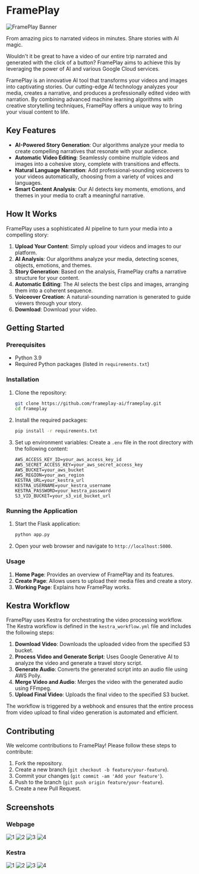 # FramePlay
![FramePlay Banner](/assets/banner.png)

From amazing pics to narrated videos in minutes. Share stories with AI magic.

Wouldn't it be great to have a video of our entire trip narrated and generated with the click of a button? FramePlay aims to achieve this by leveraging the power of AI and various Google Cloud services.

FramePlay is an innovative AI tool that transforms your videos and images into captivating stories. Our cutting-edge AI technology analyzes your media, creates a narrative, and produces a professionally edited video with narration. By combining advanced machine learning algorithms with creative storytelling techniques, FramePlay offers a unique way to bring your visual content to life.

## Key Features

- **AI-Powered Story Generation**: Our algorithms analyze your media to create compelling narratives that resonate with your audience.
- **Automatic Video Editing**: Seamlessly combine multiple videos and images into a cohesive story, complete with transitions and effects.
- **Natural Language Narration**: Add professional-sounding voiceovers to your videos automatically, choosing from a variety of voices and languages.
- **Smart Content Analysis**: Our AI detects key moments, emotions, and themes in your media to craft a meaningful narrative.

## How It Works

FramePlay uses a sophisticated AI pipeline to turn your media into a compelling story:

1. **Upload Your Content**: Simply upload your videos and images to our platform.
2. **AI Analysis**: Our algorithms analyze your media, detecting scenes, objects, emotions, and themes.
3. **Story Generation**: Based on the analysis, FramePlay crafts a narrative structure for your content.
4. **Automatic Editing**: The AI selects the best clips and images, arranging them into a coherent sequence.
5. **Voiceover Creation**: A natural-sounding narration is generated to guide viewers through your story.
6. **Download**: Download your video.

## Getting Started

### Prerequisites

- Python 3.9
- Required Python packages (listed in `requirements.txt`)

### Installation

1. Clone the repository:
    ```sh
    git clone https://github.com/frameplay-ai/frameplay.git
    cd frameplay
    ```

2. Install the required packages:
    ```sh
    pip install -r requirements.txt
    ```

3. Set up environment variables:
    Create a `.env` file in the root directory with the following content:
    ```properties
    AWS_ACCESS_KEY_ID=your_aws_access_key_id
    AWS_SECRET_ACCESS_KEY=your_aws_secret_access_key
    AWS_BUCKET=your_aws_bucket
    AWS_REGION=your_aws_region
    KESTRA_URL=your_kestra_url
    KESTRA_USERNAME=your_kestra_username
    KESTRA_PASSWORD=your_kestra_password
    S3_VID_BUCKET=your_s3_vid_bucket_url
    ```

### Running the Application

1. Start the Flask application:
    ```sh
    python app.py
    ```

2. Open your web browser and navigate to `http://localhost:5000`.

### Usage

1. **Home Page**: Provides an overview of FramePlay and its features.
2. **Create Page**: Allows users to upload their media files and create a story.
3. **Working Page**: Explains how FramePlay works.

## Kestra Workflow

FramePlay uses Kestra for orchestrating the video processing workflow. The Kestra workflow is defined in the `kestra_workflow.yml` file and includes the following steps:

1. **Download Video**: Downloads the uploaded video from the specified S3 bucket.
2. **Process Video and Generate Script**: Uses Google Generative AI to analyze the video and generate a travel story script.
3. **Generate Audio**: Converts the generated script into an audio file using AWS Polly.
4. **Merge Video and Audio**: Merges the video with the generated audio using FFmpeg.
5. **Upload Final Video**: Uploads the final video to the specified S3 bucket.

The workflow is triggered by a webhook and ensures that the entire process from video upload to final video generation is automated and efficient.

## Contributing

We welcome contributions to FramePlay! Please follow these steps to contribute:

1. Fork the repository.
2. Create a new branch (`git checkout -b feature/your-feature`).
3. Commit your changes (`git commit -am 'Add your feature'`).
4. Push to the branch (`git push origin feature/your-feature`).
5. Create a new Pull Request.

## Screenshots
### Webpage
![1](/assets/screenshots/1.png)
![2](/assets/screenshots/2.png)
![3](/assets/screenshots/3.png)
![4](/assets/screenshots/4.png)

### Kestra
![1](/assets/screenshots/kestra1.png)
![2](/assets/screenshots/kestra2.png)
![3](/assets/screenshots/kestra3.png)
![4](/assets/screenshots/kestra4.png)


